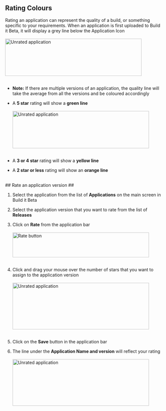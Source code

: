 ## Rating Colours ##
Rating an application can represent the quality of a build, or something specific to your requirements. When an application is first uploaded to Build it Beta, it will display a grey line below the Application Icon<br><br>
 <img src="..\Images\RatedUnRated.png" alt="Unrated application" height="120" width="440"><br><br>

- **Note:** If there are multiple versions of an application, the quality line will take the average from all the versions and be coloured accordingly


- A **5 star** rating will show a **green line**<br><br>
 <img src="..\Images\RatedMax.png" alt="Unrated application" height="120" width="440"><br><br>

- A **3 or 4 star** rating will show a **yellow line**

- A **2 star or less** rating will show an **orange line**


<br>
## Rate an application version ##



1. Select the application from the list of **Applications** on the main screen in Build it Beta

2. Select the application version that you want to rate from the list of **Releases**
3. Click on **Rate** from the application bar <br><br>
 <img src="..\Images\RateAppBar.png" alt="Rate button" height="80" width="440"><br><br>
3. Click and drag your mouse over the number of stars that you want to assign to the application version<br><br>
 <img src="..\Images\RatingStars.png" alt="Unrated application" height="150" width="440"><br><br>


1. Click on the **Save** button in the application bar


1. The line under the **Application Name and version** will reflect your rating<br><br>
 <img src="..\Images\RatingGreenUnderAppVersion.png" alt="Unrated application" height="150" width="440"><br><br>
